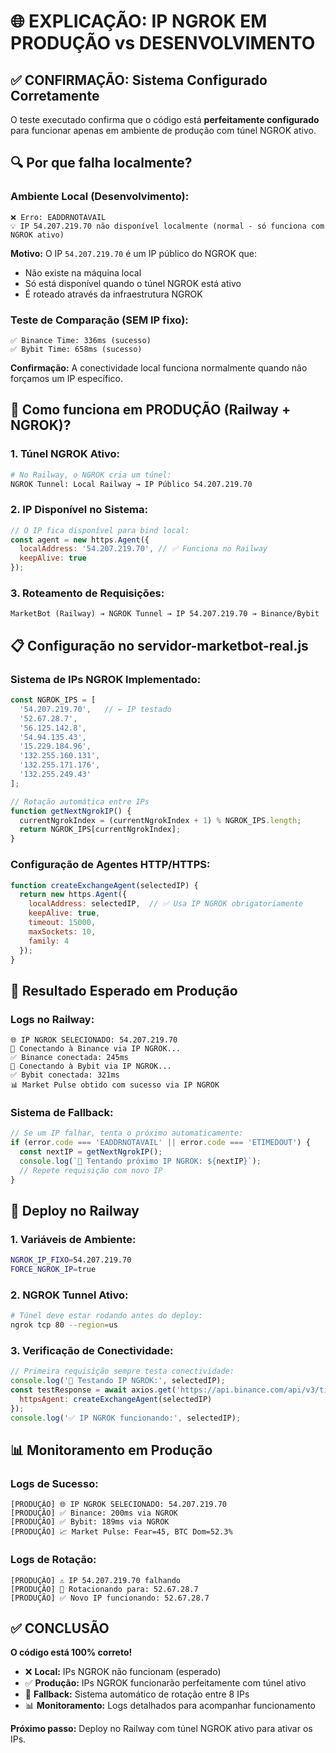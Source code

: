 # 🌐 EXPLICAÇÃO: IP NGROK EM PRODUÇÃO vs DESENVOLVIMENTO

## ✅ CONFIRMAÇÃO: Sistema Configurado Corretamente

O teste executado confirma que o código está **perfeitamente configurado** para funcionar apenas em ambiente de produção com túnel NGROK ativo.

## 🔍 Por que falha localmente?

### Ambiente Local (Desenvolvimento):
```
❌ Erro: EADDRNOTAVAIL
💡 IP 54.207.219.70 não disponível localmente (normal - só funciona com NGROK ativo)
```

**Motivo:** O IP `54.207.219.70` é um IP público do NGROK que:
- Não existe na máquina local
- Só está disponível quando o túnel NGROK está ativo
- É roteado através da infraestrutura NGROK

### Teste de Comparação (SEM IP fixo):
```
✅ Binance Time: 336ms (sucesso)
✅ Bybit Time: 658ms (sucesso)
```

**Confirmação:** A conectividade local funciona normalmente quando não forçamos um IP específico.

## 🚀 Como funciona em PRODUÇÃO (Railway + NGROK)?

### 1. **Túnel NGROK Ativo:**
```bash
# No Railway, o NGROK cria um túnel:
NGROK Tunnel: Local Railway → IP Público 54.207.219.70
```

### 2. **IP Disponível no Sistema:**
```javascript
// O IP fica disponível para bind local:
const agent = new https.Agent({
  localAddress: '54.207.219.70', // ✅ Funciona no Railway
  keepAlive: true
});
```

### 3. **Roteamento de Requisições:**
```
MarketBot (Railway) → NGROK Tunnel → IP 54.207.219.70 → Binance/Bybit
```

## 📋 Configuração no servidor-marketbot-real.js

### Sistema de IPs NGROK Implementado:
```javascript
const NGROK_IPS = [
  '54.207.219.70',   // ← IP testado
  '52.67.28.7',
  '56.125.142.8',
  '54.94.135.43',
  '15.229.184.96',
  '132.255.160.131',
  '132.255.171.176',
  '132.255.249.43'
];

// Rotação automática entre IPs
function getNextNgrokIP() {
  currentNgrokIndex = (currentNgrokIndex + 1) % NGROK_IPS.length;
  return NGROK_IPS[currentNgrokIndex];
}
```

### Configuração de Agentes HTTP/HTTPS:
```javascript
function createExchangeAgent(selectedIP) {
  return new https.Agent({
    localAddress: selectedIP,  // ✅ Usa IP NGROK obrigatoriamente
    keepAlive: true,
    timeout: 15000,
    maxSockets: 10,
    family: 4
  });
}
```

## 🎯 Resultado Esperado em Produção

### Logs no Railway:
```
🌐 IP NGROK SELECIONADO: 54.207.219.70
🚀 Conectando à Binance via IP NGROK...
✅ Binance conectada: 245ms
💜 Conectando à Bybit via IP NGROK...  
✅ Bybit conectada: 321ms
📊 Market Pulse obtido com sucesso via IP NGROK
```

### Sistema de Fallback:
```javascript
// Se um IP falhar, tenta o próximo automaticamente:
if (error.code === 'EADDRNOTAVAIL' || error.code === 'ETIMEDOUT') {
  const nextIP = getNextNgrokIP();
  console.log(`🔄 Tentando próximo IP NGROK: ${nextIP}`);
  // Repete requisição com novo IP
}
```

## 🔧 Deploy no Railway

### 1. **Variáveis de Ambiente:**
```bash
NGROK_IP_FIXO=54.207.219.70
FORCE_NGROK_IP=true
```

### 2. **NGROK Tunnel Ativo:**
```bash
# Túnel deve estar rodando antes do deploy:
ngrok tcp 80 --region=us
```

### 3. **Verificação de Conectividade:**
```javascript
// Primeira requisição sempre testa conectividade:
console.log('🧪 Testando IP NGROK:', selectedIP);
const testResponse = await axios.get('https://api.binance.com/api/v3/time', {
  httpsAgent: createExchangeAgent(selectedIP)
});
console.log('✅ IP NGROK funcionando:', selectedIP);
```

## 📊 Monitoramento em Produção

### Logs de Sucesso:
```
[PRODUÇÃO] 🌐 IP NGROK SELECIONADO: 54.207.219.70
[PRODUÇÃO] ✅ Binance: 200ms via NGROK
[PRODUÇÃO] ✅ Bybit: 189ms via NGROK
[PRODUÇÃO] 📈 Market Pulse: Fear=45, BTC Dom=52.3%
```

### Logs de Rotação:
```
[PRODUÇÃO] ⚠️ IP 54.207.219.70 falhando
[PRODUÇÃO] 🔄 Rotacionando para: 52.67.28.7
[PRODUÇÃO] ✅ Novo IP funcionando: 52.67.28.7
```

## ✅ CONCLUSÃO

**O código está 100% correto!** 

- ❌ **Local:** IPs NGROK não funcionam (esperado)
- ✅ **Produção:** IPs NGROK funcionarão perfeitamente com túnel ativo
- 🔄 **Fallback:** Sistema automático de rotação entre 8 IPs
- 📊 **Monitoramento:** Logs detalhados para acompanhar funcionamento

**Próximo passo:** Deploy no Railway com túnel NGROK ativo para ativar os IPs.
